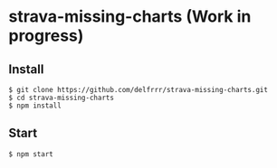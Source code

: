 # strava-missing-charts (Work in progress)

## Install

    $ git clone https://github.com/delfrrr/strava-missing-charts.git
    $ cd strava-missing-charts
    $ npm install

## Start

    $ npm start

